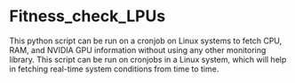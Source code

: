 # Fitness_check_LPUs
This python script can be run on a cronjob on Linux systems to fetch CPU, RAM, and NVIDIA GPU information without using any other monitoring library.
This script can be run on cronjobs in a Linux system, which will help in fetching real-time system conditions from time to time.
